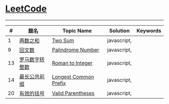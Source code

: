 
# [LeetCode](https://leetcode-cn.com/bryce/)

--------


| #   | 题名      | Topic Name |  Solution  |  Keywords  |
| --- | --------- | -------- | :--------: |:--------: |
| 1   |  [两数之和](https://leetcode-cn.com/problems/two-sum/) |[Two Sum](https://leetcode-cn.com/problems/two-sum/) |  javascript,| 
| 9   |  [回文数](https://leetcode-cn.com/problems/palindrome-number/) |[Palindrome Number](https://leetcode-cn.com/problems/palindrome-number/) |  javascript,|  
| 13  |  [罗马数字转整数](https://leetcode-cn.com/problems/roman-to-integer/) |[Roman to Integer](https://leetcode-cn.com/problems/roman-to-integer/) |  javascript,|  
| 14  |  [最长公共前缀](https://leetcode-cn.com/problems/longest-common-prefix/) |[Longest Common Prefix](https://leetcode-cn.com/problems/longest-common-prefix/) |  javascript,|  
| 20  |  [有效的括号](https://leetcode-cn.com/problems/valid-parentheses/) |[Valid Parentheses](https://leetcode-cn.com/problems/valid-parentheses/) |  javascript,| 


